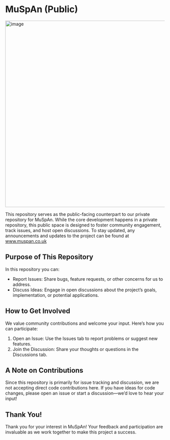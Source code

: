 # MuSpAn (Public)

<img width="590" alt="image" src="https://github.com/user-attachments/assets/6650234d-39ad-46bb-b534-91e3d30391f4" />


This repository serves as the public-facing counterpart to our private repository for MuSpAn. While the core development happens in a private repository, this public space is designed to foster community engagement, track issues, and host open discussions. To stay updated, any announcements and updates to the project can be found at www.muspan.co.uk



## Purpose of This Repository

In this repository you can:
- Report Issues: Share bugs, feature requests, or other concerns for us to address.
- Discuss Ideas: Engage in open discussions about the project’s goals, implementation, or potential applications.

## How to Get Involved 
We value community contributions and welcome your input. Here’s how you can participate:

1. Open an Issue: Use the Issues tab to report problems or suggest new features.
2. Join the Discussion: Share your thoughts or questions in the Discussions tab.


## A Note on Contributions
Since this repository is primarily for issue tracking and discussion, we are not accepting direct code contributions here. If you have ideas for code changes, please open an issue or start a discussion—we’d love to hear your input!

## Thank You!
Thank you for your interest in MuSpAn! Your feedback and participation are invaluable as we work together to make this project a success.
